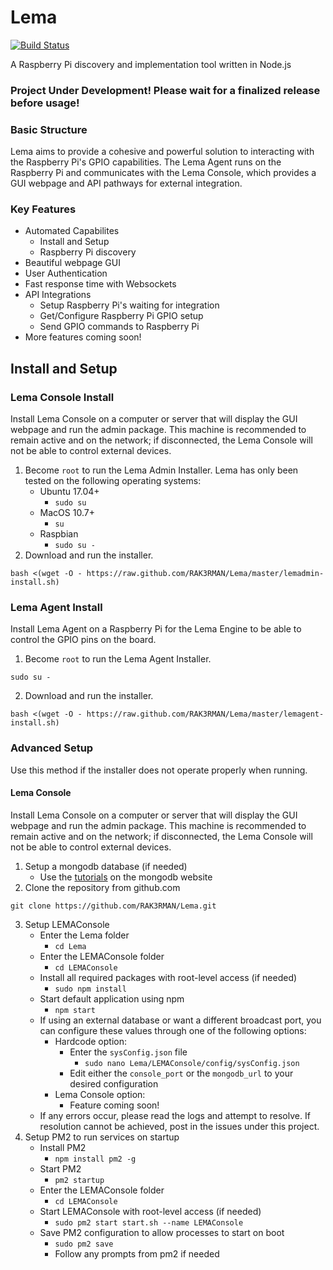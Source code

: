 # Lema
[![Build Status](https://travis-ci.org/RAK3RMAN/Lema.svg?branch=master)](https://travis-ci.org/RAK3RMAN/Lema)

A Raspberry Pi discovery and implementation tool written in Node.js

### Project Under Development! Please wait for a finalized release before usage!

### Basic Structure
Lema aims to provide a cohesive and powerful solution to interacting with the Raspberry Pi's GPIO capabilities. The Lema Agent runs on the Raspberry Pi and communicates with the Lema Console, which provides a GUI webpage and API pathways for external integration.

### Key Features
- Automated Capabilites
	- Install and Setup
	- Raspberry Pi discovery
- Beautiful webpage GUI
- User Authentication
- Fast response time with Websockets
- API Integrations
	- Setup Raspberry Pi's waiting for integration
	- Get/Configure Raspberry Pi GPIO setup
	- Send GPIO commands to Raspberry Pi
- More features coming soon!

## Install and Setup
### Lema Console Install
Install Lema Console on a computer or server that will display the GUI webpage and run the admin package. This machine is recommended to remain active and on the network; if disconnected, the Lema Console will not be able to control external devices.
1. Become `root` to run the Lema Admin Installer. Lema has only been tested on the following operating systems:
    - Ubuntu 17.04+
        - `sudo su`
    - MacOS 10.7+
        - `su`
    - Raspbian
        - `sudo su -`
2. Download and run the installer.
```
bash <(wget -O - https://raw.github.com/RAK3RMAN/Lema/master/lemadmin-install.sh)
```

### Lema Agent Install
Install Lema Agent on a Raspberry Pi for the Lema Engine to be able to control the GPIO pins on the board. 
1. Become `root` to run the Lema Agent Installer. 
```
sudo su -
```
2. Download and run the installer.
```
bash <(wget -O - https://raw.github.com/RAK3RMAN/Lema/master/lemagent-install.sh)
```

### Advanced Setup
Use this method if the installer does not operate properly when running.
#### Lema Console
Install Lema Console on a computer or server that will display the GUI webpage and run the admin package. This machine is recommended to remain active and on the network; if disconnected, the Lema Console will not be able to control external devices.
1. Setup a mongodb database (if needed)
    - Use the [tutorials](https://docs.mongodb.com/manual/installation/#tutorials) on the mongodb website
2. Clone the repository from github.com
```
git clone https://github.com/RAK3RMAN/Lema.git
```
3. Setup LEMAConsole
    - Enter the Lema folder
        - `cd Lema`
    - Enter the LEMAConsole folder
        - `cd LEMAConsole`
    - Install all required packages with root-level access (if needed)
        - `sudo npm install`    
    - Start default application using npm
        - `npm start`
    - If using an external database or want a different broadcast port, you can configure these values through one of the following options:
        - Hardcode option:
            - Enter the `sysConfig.json` file
                - `sudo nano Lema/LEMAConsole/config/sysConfig.json`
            - Edit either the `console_port` or the `mongodb_url` to your desired configuration
        - Lema Console option:
            - Feature coming soon!
    - If any errors occur, please read the logs and attempt to resolve. If resolution cannot be achieved, post in the issues under this project. 
4. Setup PM2 to run services on startup
    - Install PM2
        - `npm install pm2 -g`
    - Start PM2
        - `pm2 startup`
    - Enter the LEMAConsole folder
        - `cd LEMAConsole`
    - Start LEMAConsole with root-level access (if needed)
        - `sudo pm2 start start.sh --name LEMAConsole` 
    - Save PM2 configuration to allow processes to start on boot
        - `sudo pm2 save`
        - Follow any prompts from pm2 if needed
